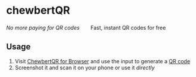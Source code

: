 # chewbertQR
 
*No more paying for QR codes*ㅤ
ㅤFast, instant QR codes for free

## Usage
1. Visit [ChewbertQR for Browser](https://chewbertqr.netlify.app) and use the input to generate a [QR code](https://en.wikipedia.org/wiki/QR_code)
2. Screenshot it and scan it on your phone or use it *directly*
